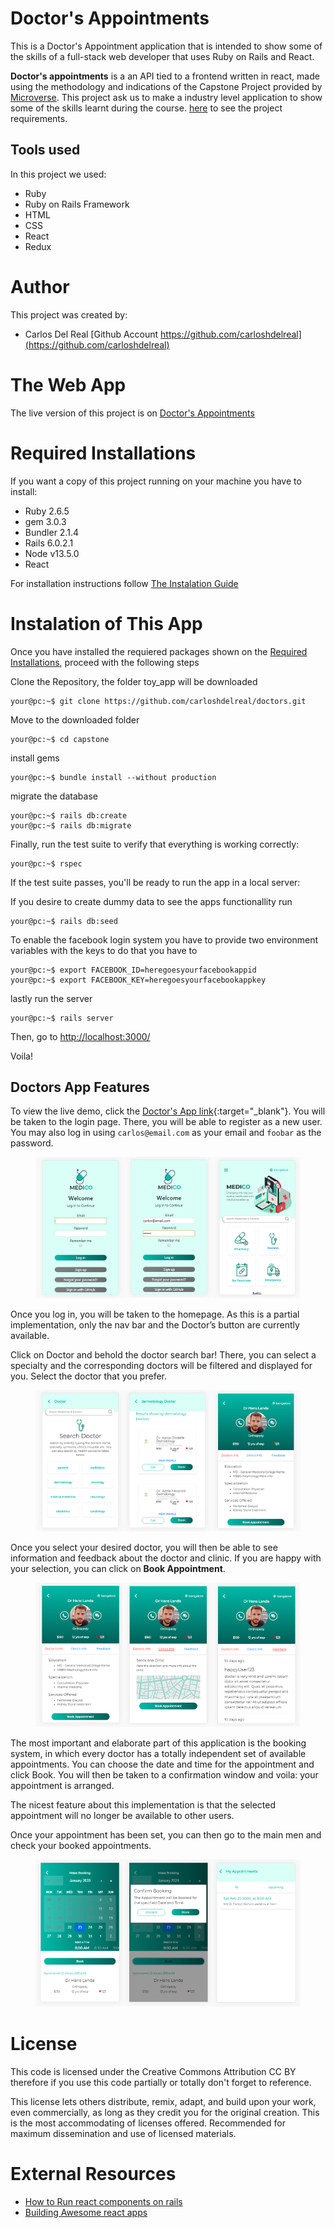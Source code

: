 # Doctor's Appointments

This is a Doctor's Appointment application that is intended to show some of the skills of a full-stack web developer that uses Ruby on Rails and React.

**Doctor's appointments** is a an API tied to a frontend written in react, made using the methodology and indications of the Capstone Project provided by [Microverse](https://microverse.org). This project ask us to make a industry level application to show some of the skills learnt during the course. [here](https://www.notion.so/Final-Capstone-Project-Doctor-appointments-9b345aad940b4f0a951049fcb3da159f) to see the project requirements.


## Tools used

In this project we used:
* Ruby
* Ruby on Rails Framework
* HTML
* CSS
* React
* Redux

# Author

This project was created by:

* Carlos Del Real [Github Account https://github.com/carloshdelreal](https://github.com/carloshdelreal)

# The Web App

The live version of this project is on [Doctor's Appointments](https://doctorscapstone.herokuapp.com/)

# Required Installations

If you want a copy of this project running on your machine you have to install:

* Ruby 2.6.5
* gem 3.0.3
* Bundler 2.1.4
* Rails 6.0.2.1
* Node v13.5.0
* React

For installation instructions follow [The Instalation Guide](https://www.tutorialspoint.com/ruby-on-rails/rails-installation)


# Instalation of This App

Once you have installed the requiered packages shown on the [Required Installations](), proceed with the following steps

Clone the Repository, the folder toy_app will be downloaded

```Shell
your@pc:~$ git clone https://github.com/carloshdelreal/doctors.git
```

Move to the downloaded folder

```Shell
your@pc:~$ cd capstone
```

install gems

```Shell
your@pc:~$ bundle install --without production
```

migrate the database

```Shell
your@pc:~$ rails db:create
your@pc:~$ rails db:migrate
```
Finally, run the test suite to verify that everything is working correctly:

```Shell
your@pc:~$ rspec
```
If the test suite passes, you'll be ready to run the app in a local server:

If you desire to create dummy data to see the apps functionallity run

```Shell
your@pc:~$ rails db:seed

```

To enable the facebook login system you have to provide two environment variables with the keys to do that you have to 
```Shell
your@pc:~$ export FACEBOOK_ID=heregoesyourfacebookappid
your@pc:~$ export FACEBOOK_KEY=heregoesyourfacebookappkey

```
lastly run the server

```Shell
your@pc:~$ rails server

```

Then, go to [http://localhost:3000/](http://localhost:3000/)

Voila!

## Doctors App Features

To view the live demo, click the [Doctor's App link](https://doctorscapstone.herokuapp.com/){:target="_blank"}. You will be taken to the login page. There, you will be able to register as a new user. You may also log in using  `carlos@email.com` as your email and `foobar` as the password.

<figure class="figure">
    <img src="documentation/doctors/home.png">
</figure>

Once you log in, you will be taken to the homepage. As this is a partial implementation, only the nav bar and the Doctor’s button are currently available.

Click on Doctor and behold the doctor search bar! There, you can select a specialty and the corresponding doctors will be filtered and displayed for you. Select the doctor that you prefer.

<figure class="figure">
    <img src="documentation/doctors/search_doctor.png">
</figure>

Once you select your desired doctor, you will then be able to see information and feedback about the doctor and clinic. If you are happy with your selection, you can click on **Book Appointment**.

<figure class="figure">
    <img src="documentation/doctors/doctor_profile.png">
</figure>

The most important and elaborate part of this application is the booking system, in which every doctor has a totally independent set of available appointments. You can choose the date and time for the appointment and click Book. You will then be taken to a confirmation window and voila: your appointment is arranged.

The nicest feature about this implementation is that the selected appointment will no longer be available to other users.

Once your appointment has been set, you can then go to the main men and check your booked appointments.

<figure class="figure">
    <img src="documentation/doctors/booking.png">
</figure>


# License

This code is licensed under the Creative Commons Attribution CC BY therefore if you use this code partially or totally don't forget to reference.

This license lets others distribute, remix, adapt, and build upon your work, even commercially, as long as they credit you for the original creation. This is the most accommodating of licenses offered. Recommended for maximum dissemination and use of licensed materials.

# External Resources

* [How to Run react components on rails](https://www.youtube.com/watch?v=5F_JUvPq410)
* [Building Awesome react apps](http://collectiveidea.com/blog/archives/2013/06/13/building-awesome-rails-apis-part-1)
